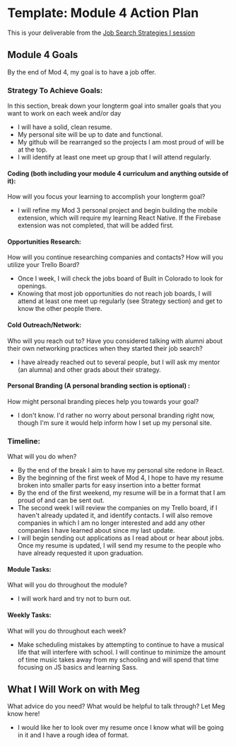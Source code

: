 # Template: Module 4 Action Plan
  This is your deliverable from the [Job Search Strategies I session](https://github.com/turingschool/career-development-curriculum/blob/master/module_three/job_search_strategies_i.md)  

## Module 4 Goals
  By the end of Mod 4, my goal is to have a job offer.

### Strategy To Achieve Goals:
  In this section, break down your longterm goal into smaller goals that you want to work on each week and/or day
  - I will have a solid, clean resume.
  - My personal site will be up to date and functional.
  - My github will be rearranged so the projects I am most proud of will be at the top.
  - I will identify at least one meet up group that I will attend regularly.

#### Coding (both including your module 4 curriculum and anything outside of it):
  How will you focus your learning to accomplish your longterm goal?
  - I will refine my Mod 3 personal project and begin building the mobile extension, which will require my learning React Native. If the Firebase extension was not completed, that will be added first.

#### Opportunities Research:
  How will you continue researching companies and contacts? How will you utilize your Trello Board?
  - Once I week, I will check the jobs board of Built in Colorado to look for openings.
  - Knowing that most job opportunities do not reach job boards, I will attend at least one meet up regularly (see Strategy section) and get to know the other people there.

#### Cold Outreach/Network:
  Who will you reach out to? Have you considered talking with alumni about their own networking practices when they started their job search?
  - I have already reached out to several people, but I will ask my mentor (an alumna) and other grads about their strategy.

#### Personal Branding  (A personal branding section is optional) :
  How might personal branding pieces help you towards your goal?  
  - I don't know. I'd rather no worry about personal branding right now, though I'm sure it would help inform how I set up my personal site.

### Timeline:
  What will you do when?  
  - By the end of the break I aim to have my personal site redone in React.
  - By the beginning of the first week of Mod 4, I hope to have my resume broken into smaller parts for easy insertion into a better format
  - By the end of the first weekend, my resume will be in a format that I am proud of and can be sent out.
  - The second week I will review the companies on my Trello board, if I haven't already updated it, and identify contacts. I will also remove companies in which I am no longer interested and add any other companies I have learned about since my last update.
  - I will begin sending out applications as I read about or hear about jobs. Once my resume is updated, I will send my resume to the people who have already requested it upon graduation.

#### Module Tasks:
  What will you do throughout the module?
  - I will work hard and try not to burn out.

#### Weekly Tasks:
  What will you do throughout each week?  
  - Make scheduling mistakes by attempting to continue to have a musical life that will interfere with school. I will continue to minimize the amount of time music takes away from my schooling and will spend that time focusing on JS basics and learning Sass.

## What I Will Work on with Meg
  What advice do you need? What would be helpful to talk through? Let Meg know here!  
  - I would like her to look over my resume once I know what will be going in it and I have a rough idea of format.
